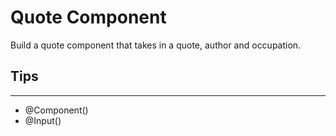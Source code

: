 # Quote Component

Build a quote component that takes in a quote, author and occupation.

## Tips

---

- @Component()
- @Input()
